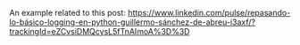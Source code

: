 An example related to this post: https://www.linkedin.com/pulse/repasando-lo-básico-logging-en-python-guillermo-sánchez-de-abreu-i3axf/?trackingId=eZCvsiDMQcysL5fTnAImoA%3D%3D
